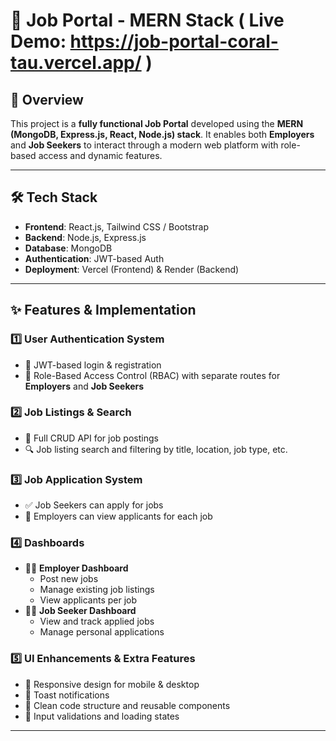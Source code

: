# 🚀 Job Portal - MERN Stack  ( Live Demo: https://job-portal-coral-tau.vercel.app/ )

## 📌 Overview 

This project is a **fully functional Job Portal** developed using the **MERN (MongoDB, Express.js, React, Node.js) stack**. It enables both **Employers** and **Job Seekers** to interact through a modern web platform with role-based access and dynamic features.

---

## 🛠️ Tech Stack

- **Frontend**: React.js, Tailwind CSS / Bootstrap 
- **Backend**: Node.js, Express.js
- **Database**: MongoDB
- **Authentication**: JWT-based Auth
- **Deployment**: Vercel (Frontend) & Render (Backend)

---

## ✨ Features & Implementation

### 1️⃣ User Authentication System

- 🔐 JWT-based login & registration
- 👥 Role-Based Access Control (RBAC) with separate routes for **Employers** and **Job Seekers**

### 2️⃣ Job Listings & Search

- 📄 Full CRUD API for job postings
- 🔍 Job listing search and filtering by title, location, job type, etc.

### 3️⃣ Job Application System

- ✅ Job Seekers can apply for jobs
- 🧾 Employers can view applicants for each job

### 4️⃣ Dashboards

- 🧑‍💼 **Employer Dashboard**
  - Post new jobs
  - Manage existing job listings
  - View applicants per job
- 👨‍💻 **Job Seeker Dashboard**
  - View and track applied jobs
  - Manage personal applications

### 5️⃣ UI Enhancements & Extra Features 

- 🚀 Responsive design for mobile & desktop
- 📨 Toast notifications
- 🧠 Clean code structure and reusable components
- 🧹 Input validations and loading states

---


